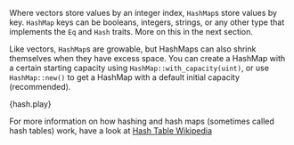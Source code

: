 Where vectors store values by an integer index, `HashMap`s store values by key.
`HashMap` keys can be booleans, integers, strings,
or any other type that implements the `Eq` and `Hash` traits.
More on this in the next section.

Like vectors, `HashMap`s are growable, but HashMaps can also shrink themselves
when they have excess space.
You can create a HashMap with a certain starting capacity using
`HashMap::with_capacity(uint)`, or use `HashMap::new()` to get a HashMap
with a default initial capacity (recommended).

{hash.play}

For more information on how hashing and hash maps
(sometimes called hash tables) work, have a look at
[Hash Table Wikipedia][wiki-hash]

[wiki-hash]: http://en.wikipedia.org/wiki/Hash_table
